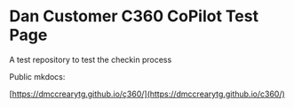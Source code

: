 # Dan Customer C360 CoPilot Test Page

A test repository to test the checkin process

Public mkdocs:

[https://dmccrearytg.github.io/ç360/](https://dmccrearytg.github.io/c360/)
